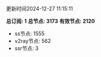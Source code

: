 更新时间2024-12-27 11:15:11

**总订阅: 1**
**总节点: 3173**
**有效节点: 2120**
- ss节点: 1555
- v2ray节点: 562
- ssr节点: 3
